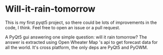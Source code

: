 
# Will-it-rain-tomorrow

This is my first pyqt5 project, so there could be lots of improvements in the code, I think. Feel free to open an issue or a pull request. 


A PyQt5 gui answering one simple question: will it rain tomorrow?
The answer is extracted using Open Wheater Map 's api to get forecast data for all the world.
It's cross platform, the only deps are PyQt5 and PyOWM.
